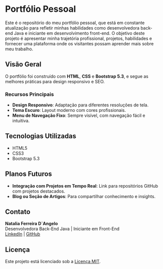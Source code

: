 # Portfólio Pessoal

Este é o repositório do meu portfólio pessoal, que está em constante atualização para refletir minhas habilidades como desenvolvedora back-end Java e iniciante em desenvolvimento front-end. O objetivo deste projeto é apresentar minha trajetória profissional, projetos, habilidades e fornecer uma plataforma onde os visitantes possam aprender mais sobre meu trabalho.

## Visão Geral

O portfólio foi construído com **HTML**, **CSS** e **Bootstrap 5.3**, e segue as melhores práticas para design responsivo e SEO.

### Recursos Principais
- **Design Responsivo**: Adaptação para diferentes resoluções de tela.
- **Tema Escuro**: Layout moderno com cores profissionais.
- **Menu de Navegação Fixo**: Sempre visível, com navegação fácil e intuitiva.

## Tecnologias Utilizadas
- HTML5
- CSS3
- Bootstrap 5.3

## Planos Futuros
- **Integração com Projetos em Tempo Real**: Link para repositórios GitHub com projetos destacados.
- **Blog ou Seção de Artigos**: Para compartilhar conhecimento e insights.

## Contato
**Natalia Ferreira D`Angelo**  
Desenvolvedora Back-End Java | Iniciante em Front-End  
[LinkedIn](https://www.linkedin.com/in/nataliafdangelo/) | [GitHub](https://github.com/NataliaFerreiraDev)

## Licença
Este projeto está licenciado sob a [Licença MIT](LICENSE).
